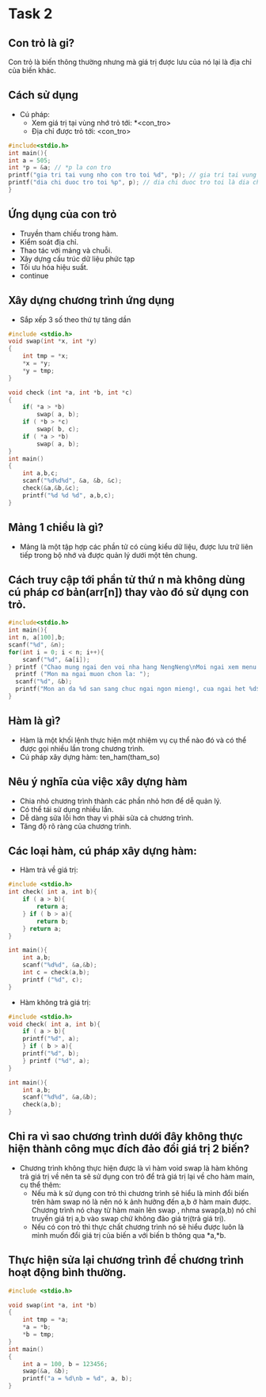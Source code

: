 # Task 2
## Con trỏ là gi?
Con trỏ là biến thông thường nhưng mà giá trị được lưu của nó lại là địa chỉ của biến khác.
## Cách sử dụng
- Cú pháp:
  - Xem giá trị tại vùng nhớ trỏ tới: *<con_tro>
  - Địa chỉ được trỏ tới: <con_tro>
``` C
#include<stdio.h>
int main(){
int a = 505;
int *p = &a; // *p la con tro
printf("gia tri tai vung nho con tro toi %d", *p); // gia tri tai vung nho con tro toi la gia tri cua bien a
printf("dia chi duoc tro toi %p", p); // dia chi duoc tro toi là dia chi cua a
}
```
## Ứng dụng của con trỏ 
- Truyền tham chiếu trong hàm.
- Kiểm soát địa chỉ.
- Thao tác với mảng và chuỗi.
- Xây dựng cấu trúc dữ liệu phức tạp
- Tối ưu hóa hiệu suất.
- continue
## Xây dựng chương trình ứng dụng
- Sắp xếp 3 số theo thứ tự tăng dần
```c
#include <stdio.h> 
void swap(int *x, int *y) 
{
    int tmp = *x;
    *x = *y;
    *y = tmp;
}

void check (int *a, int *b, int *c)
{
	if( *a > *b)
		swap( a, b);
	if ( *b > *c)
		swap( b, c);
	if ( *a > *b)
	 	swap( a, b);
}
int main()
{
    int a,b,c;
    scanf("%d%d%d", &a, &b, &c);
    check(&a,&b,&c);
    printf("%d %d %d", a,b,c);
}
```
## Mảng 1 chiều là gì?
- Mảng là một tập hợp các phần tử có cùng kiểu dữ liệu, được lưu trữ liên tiếp trong bộ nhớ và được quản lý dưới một tên chung.
## Cách truy cập tới phần tử thứ n mà không dùng cú pháp cơ bản(arr[n]) thay vào đó sử dụng con trỏ.
``` C
#include<stdio.h>
int main(){
int n, a[100],b;
scanf("%d", &n);
for(int i = 0; i < n; i++){
	scanf("%d", &a[i]);
} printf ("Chao mung ngai den voi nha hang NengNeng\nMoi ngai xem menu cua chung toi\n");
  printf ("Mon ma ngai muon chon la: ");
  scanf("%d", &b);
  printf("Mon an da %d san sang chuc ngai ngon mieng!, cua ngai het %d$ chuyen khoan hay tien mat ",b,*(a + b));
}
```
## Hàm là gì? 
- Hàm là một khối lệnh thực hiện một nhiệm vụ cụ thể nào đó và có thể được gọi nhiều lần trong chương trình.
- Cú pháp xây dựng hàm: ten_ham(tham_so)
## Nêu ý nghĩa của việc xây dựng hàm 
- Chia nhỏ chương trình thành các phần nhỏ hơn để dễ quản lý.
- Có thể tái sử dụng nhiều lần.
- Dễ dàng sửa lỗi hơn thay vì phải sửa cả chương trình.
- Tăng độ rõ ràng của chương trình.
## Các loại hàm, cú pháp xây dựng hàm:
- Hàm trả về giá trị:
``` C
#include <stdio.h>
int check( int a, int b){
	if ( a > b){
		return a;
	} if ( b > a){
		return b;
	} return a;
} 

int main(){
	int a,b;
	scanf("%d%d", &a,&b);
	int c = check(a,b);
	printf ("%d", c);
}
```
- Hàm không trả giá trị:
``` C
#include <stdio.h>
void check( int a, int b){
	if ( a > b){
	printf("%d", a);
	} if ( b > a){
	printf("%d", b);
	} printf ("%d", a);
} 

int main(){
	int a,b;
	scanf("%d%d", &a,&b);
    check(a,b);
}
```
## Chỉ ra vì sao chương trình dưới đây không thực hiện thành công mục đích đảo đổi giá trị 2 biến? 
- Chương trình không thực hiện được là vì hàm void swap là hàm không trả giá trị về nên ta sẽ sử dụng con trỏ để trả giá trị lại về cho hàm main, cụ thể thêm:
   - Nếu mà k sử dụng con trỏ thì chương trình sẽ hiểu là mình đổi biến trên hàm swap nó là nên nó k ảnh hưởng đến a,b ở hàm main được. Chương trình nó chạy từ hàm main lên swap , nhma swap(a,b) nó chỉ truyền giá trị a,b vào swap chứ không đảo giá trị(trả giá trị).
   - Nếu có con trỏ thì thực chất chương trình nó sẽ hiểu được luôn là mình muốn đổi giá trị của biến a với biến b thông qua *a,*b.

## Thực hiện sửa lại chương trình để chương trình hoạt động bình thường.
``` C
#include <stdio.h>

void swap(int *a, int *b)
{
    int tmp = *a;
    *a = *b;
    *b = tmp;
}
int main()
{
    int a = 100, b = 123456;
    swap(&a, &b);
    printf("a = %d\nb = %d", a, b);
}
```



